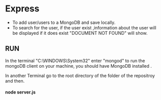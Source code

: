 # Express

* To add user/users to a MongoDB and save locally.
* To search for the user, if the user exist ,information about the user will be displayed if it does exist "DOCUMENT NOT FOUND" will show.


 
## RUN

 In the terminal "C:\WINDOWS\System32\"  enter "mongod" to run the mongoDB client on your machine, you should have MongoDB installed .
 
 In another Terminal go to the root directory of the folder of the repositroy and then.
 
 #### node server.js
